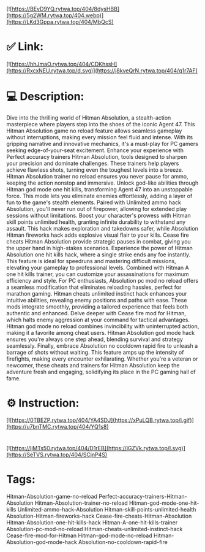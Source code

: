 [![https://BEvD9YQ.rytwa.top/404/8dysHBB](https://5g2WM.rytwa.top/404.webp)](https://LKd3Gppa.rytwa.top/404/MbQcS)
# ✅ Link:
[![https://hhJmaO.rytwa.top/404/CDKhssH](https://RxcxNEU.rytwa.top/d.svg)](https://j8kveQrN.rytwa.top/404/q1r7AF)
# 💻 Description:
Dive into the thrilling world of Hitman Absolution, a stealth-action masterpiece where players step into the shoes of the iconic Agent 47. This Hitman Absolution game no reload feature allows seamless gameplay without interruptions, making every mission feel fluid and intense. With its gripping narrative and innovative mechanics, it's a must-play for PC gamers seeking edge-of-your-seat excitement.
Enhance your experience with Perfect accuracy trainers Hitman Absolution, tools designed to sharpen your precision and dominate challenges. These trainers help players achieve flawless shots, turning even the toughest levels into a breeze. Hitman Absolution trainer no reload ensures you never pause for ammo, keeping the action nonstop and immersive.
Unlock god-like abilities through Hitman god mode one hit kills, transforming Agent 47 into an unstoppable force. This mode lets you eliminate enemies effortlessly, adding a layer of fun to the game's stealth elements. Paired with Unlimited ammo hack Absolution, you'll never run out of firepower, allowing for extended play sessions without limitations.
Boost your character's prowess with Hitman skill points unlimited health, granting infinite durability to withstand any assault. This hack makes exploration and takedowns safer, while Absolution Hitman fireworks hack adds explosive visual flair to your kills. Cease fire cheats Hitman Absolution provide strategic pauses in combat, giving you the upper hand in high-stakes scenarios.
Experience the power of Hitman Absolution one hit kills hack, where a single strike ends any foe instantly. This feature is ideal for speedruns and mastering difficult missions, elevating your gameplay to professional levels. Combined with Hitman A one hit kills trainer, you can customize your assassinations for maximum efficiency and style.
For PC enthusiasts, Absolution pc mod no reload offers a seamless modification that eliminates reloading hassles, perfect for marathon gaming. Hitman cheats unlimited instinct hack enhances your intuitive abilities, revealing enemy positions and paths with ease. These mods integrate smoothly, providing a tailored experience that feels both authentic and enhanced.
Delve deeper with Cease fire mod for Hitman, which halts enemy aggression at your command for tactical advantages. Hitman god mode no reload combines invincibility with uninterrupted action, making it a favorite among cheat users. Hitman Absolution god mode hack ensures you're always one step ahead, blending survival and strategy seamlessly.
Finally, embrace Absolution no cooldown rapid fire to unleash a barrage of shots without waiting. This feature amps up the intensity of firefights, making every encounter exhilarating. Whether you're a veteran or newcomer, these cheats and trainers for Hitman Absolution keep the adventure fresh and engaging, solidifying its place in the PC gaming hall of fame.

# ⚙️ Instruction:
[![https://0TBEZP.rytwa.top/404/YA4SDJ](https://xPuLQB.rytwa.top/i.gif)](https://u7bnTMC.rytwa.top/404/YQ1s8)
#
[![https://ljMTs50.rytwa.top/404/D1rEB](https://iGZVk.rytwa.top/l.svg)](https://SeTVS.rytwa.top/404/SCjnP4S)
# Tags:
Hitman-Absolution-game-no-reload Perfect-accuracy-trainers-Hitman-Absolution Hitman-Absolution-trainer-no-reload Hitman-god-mode-one-hit-kills Unlimited-ammo-hack-Absolution Hitman-skill-points-unlimited-health Absolution-Hitman-fireworks-hack Cease-fire-cheats-Hitman-Absolution Hitman-Absolution-one-hit-kills-hack Hitman-A-one-hit-kills-trainer Absolution-pc-mod-no-reload Hitman-cheats-unlimited-instinct-hack Cease-fire-mod-for-Hitman Hitman-god-mode-no-reload Hitman-Absolution-god-mode-hack Absolution-no-cooldown-rapid-fire





